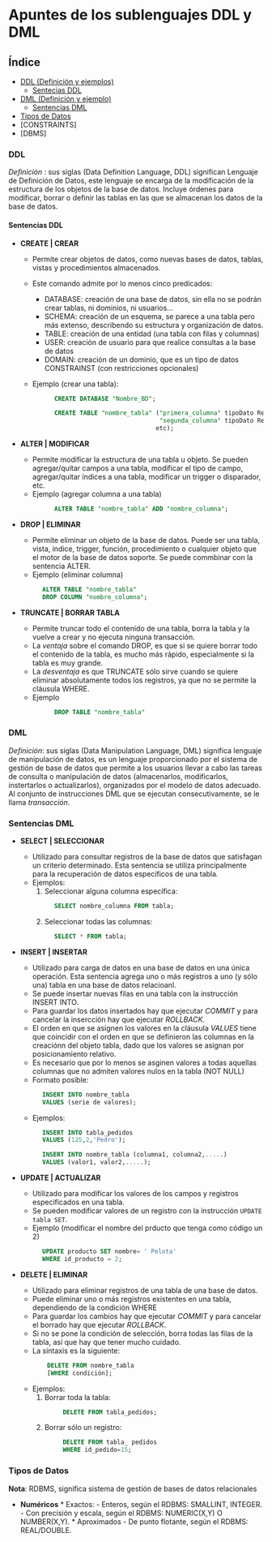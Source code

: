 # Apuntes de los sublenguajes DDL y DML

## Índice

* [DDL (Definición y ejemplos)](#DDL)
   * [Sentecias DDL](#Sentencias-DDL) 
* [DML (Definición y ejemplo)](#DML)
   * [Sentencias DML](#Sentencias-DML)
* [Tipos de Datos](Tipos-de-Datos)
* [CONSTRAINTS]
* [DBMS]

### DDL

*Definición* : sus siglas (Data Definition Language, DDL) significan Lenguaje de Definición de Datos,
               este lenguaje se encarga de la modificación de la estructura de los objetos de la base
               de datos. Incluye órdenes para modificar, borrar o definir las tablas en las que se 
               almacenan los datos de la base de datos. 

#### Sentencias DDL

* **CREATE | CREAR**
  * Permite crear objetos de datos, como nuevas bases de datos, tablas, vistas y procedimientos almacenados.
  * Este comando admite por lo menos cinco predicados:
      - DATABASE: creación de una base de datos, sin ella no se podrán                     crear tablas, ni dominios, ni usuarios...
      - SCHEMA: creación de un esquema, se parece a una tabla pero más                    extenso, describendo su estructura y organización de                       datos.
      - TABLE: creación de una entidad (una tabla con filas y columnas)
      - USER: creación de usuario para que realice consultas a la base de               datos
      - DOMAIN: creación de un dominio, que es un tipo de datos                           CONSTRAINST (con restricciones opcionales)
      
   * Ejemplo (crear una tabla):
      ```sql 
            CREATE DATABASE "Nombre_BD";
      ```      
      ```sql
            CREATE TABLE "nombre_tabla" ("primera_columna" tipoDato Restricciones,
                                         "segunda_columna" tipoDato Restricciones, 
                                        etc);
      ```
* **ALTER | MODIFICAR**
  * Permite modificar la estructura de una tabla u objeto. Se pueden agregar/quitar campos a una tabla, modificar el tipo de campo, agregar/quitar índices a una tabla, modificar un trigger o disparador, etc.
  * Ejemplo (agregar columna a una tabla)
    ```sql
          ALTER TABLE "nombre_tabla" ADD "nombre_columna";
    ```
    
* **DROP | ELIMINAR**
  * Permite eliminar un objeto de la base de datos. Puede ser una tabla, vista, índice, trigger, función, procedimiento o cualquier objeto que el motor de la base de datos soporte. Se puede commbinar con la sentencia ALTER.
  * Ejemplo (eliminar columna)
  ```sql
        ALTER TABLE "nombre_tabla"
        DROP COLUMN "nombre_columna";
  ```
  
* **TRUNCATE | BORRAR TABLA**  
    * Permite truncar todo el contenido de una tabla, borra la tabla y la vuelve a crear y no ejecuta ninguna transacción.
    * La *ventaja* sobre el comando DROP, es que si se quiere borrar todo el contenido de la tabla, es mucho más rápido, especialmente si la tabla es muy grande.
    * La *desventaja* es que TRUNCATE sólo sirve cuando se quiere eliminar absolutamente todos los registros, ya que no se permite la cláusula WHERE.  
    * Ejemplo 
      ```sql
            DROP TABLE "nombre_tabla"
      ```

### DML

*Definición*: sus siglas (Data Manipulation Language, DML) significa lenguaje de manipulación de datos, es un lenguaje proporcionado por el sistema de gestión de base de datos que permite a los usuarios llevar a cabo las tareas de consulta o manipulación de datos (almacenarlos, modificarlos, instertarlos o actualizarlos), organizados por el modelo de datos adecuado. Al conjunto de instrucciones DML que se ejecutan consecutivamente, se le llama *transacción*. 

### Sentencias DML

* **SELECT | SELECCIONAR**
    * Utilizado para consultar registros de la  base de datos que satisfagan un criterio determinado. Esta sentencia se utiliza principalmente para la recuperación de datos específicos de una tabla. 
    * Ejemplos:
      1. Seleccionar alguna columna específica:
      ```sql
            SELECT nombre_columna FROM tabla;
      ```
      2. Seleccionar todas las columnas:
      ```sql
            SELECT * FROM tabla;
      ```
      
* **INSERT | INSERTAR**
    * Utilizado para carga de datos en una base de datos en una única operación. Esta sentencia agrega uno o más registros a uno (y sólo una) tabla en una base de datos relacioanl. 
    * Se puede insertar nuevas filas en una tabla con la instrucción INSERT INTO.
    * Para guardar los datos insertados hay que ejecutar *COMMIT* y para cancelar la insercción hay que ejecutar *ROLLBACK*.
    * El orden en que se asignen los valores en la cláusula *VALUES* tiene que coincidir con el orden en que se definieron las columnas en la creaciónn del objeto tabla, dado que los valores se asignan por posicionamiento relativo.
    * Es necesario que por lo menos se asginen valores a todas aquellas columnas que no admiten valores nulos en la tabla (NOT NULL)
    * Formato posible:
    ```sql
          INSERT INTO nombre_tabla
          VALUES (serie de valores);
    ```
    * Ejemplos:
    ```sql
          INSERT INTO tabla_pedidos
          VALUES (125,2,'Pedro');
    ```
    ```sql
          INSERT INTO nombre_tabla (columna1, columna2,.....)
          VALUES (valor1, valor2,.....);
    ```
    
* **UPDATE | ACTUALIZAR**
    * Utilizado para modificar los valores de los campos y registros especificados en una tabla.
    * Se pueden modificar valores de un registro con la instrucción `UPDATE tabla SET`.
    * Ejemplo (modificar el nombre del prducto que tenga como código un 2)
    ```sql
          UPDATE producto SET nombre= ' Pelota'
          WHERE id_producto = 2;      
    ```
    
* **DELETE | ELIMINAR** 
    * Utilizado para eliminar registros de una tabla de una base de datos.
    * Puede eliminar uno o más registros existentes en una tabla, dependiendo de la condición WHERE
    * Para guardar los cambios hay que ejecutar *COMMIT* y para cancelar el borrado  hay que ejecutar *ROLLBACK*.
    * Si no se pone la condición de selección, borra todas las filas de la tabla, así que hay que tener mucho cuidado.
    * La sintaxis es la siguiente:
        ```sql
            DELETE FROM nombre_tabla
            [WHERE condición];
        ```
    * Ejemplos:
      1. Borrar toda la tabla:
          ```sql 
               DELETE FROM tabla_pedidos;
          ```
      2. Borrar sólo un registro:
           ```sql
                DELETE FROM tabla_ pedidos
                WHERE id_pedido=15;  
           ```
    
### Tipos de Datos

**Nota**: RDBMS, significa sistema de gestión de bases de datos relacionales 

  * **Numéricos**
        * Exactos:
            - Enteros, según el RDBMS: SMALLINT, INTEGER.
            - Con precisión y escala, según el RDBMS: NUMERIC(X,Y) O NUMBER(X,Y).
         * Aproximados
            - De punto flotante, según el RDBMS: REAL/DOUBLE.
